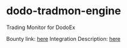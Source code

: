 # dodo-tradmon-engine

Trading Monitor for DodoEx

Bounty link: [here](https://gitcoin.co/issue/DODOEX/gitCoinGrant/1/100025887)
Integration Description: [here](https://hackmd.io/@rymn/dodo-tradmon)
